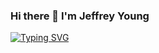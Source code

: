 ### Hi there 👋 I'm Jeffrey Young
[![Typing SVG](https://readme-typing-svg.herokuapp.com/Hi+there+👋+Welcome+to+my+GitHub=First+line+of+text;Second+line+of+text)](https://git.io/typing-svg)
<!--
**jeffymiyoung/jeffymiyoung** is a ✨ _special_ ✨ repository because its `README.md` (this file) appears on your GitHub profile.

Here are some ideas to get you started:

- 🔭 I’m currently working on ...
- 🌱 I’m currently learning ...
- 👯 I’m looking to collaborate on ...
- 🤔 I’m looking for help with ...
- 💬 Ask me about ...
- 📫 How to reach me: ...
- 😄 Pronouns: ...
- ⚡ Fun fact: ...
-->
